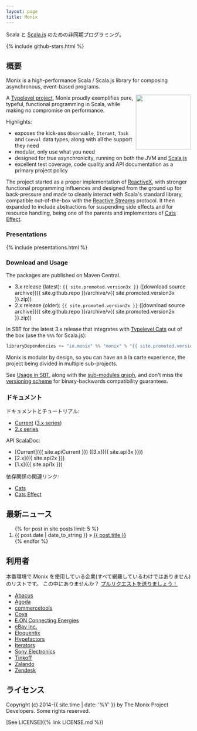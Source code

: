 ```yaml
---
layout: page
title: Monix
---
```


Scala と [Scala.js](http://www.scala-js.org/) のための非同期プログラミング。

{% include github-stars.html %}

## 概要

Monix is a high-performance Scala / Scala.js library for composing asynchronous,
event-based programs.

<a href="https://typelevel.org/"><img src="{{ site.baseurl }}public/images/typelevel.png" width="150" style="float:right;" align="right" /></a>

A [Typelevel project](http://typelevel.org/projects/), Monix proudly
exemplifies pure, typeful, functional programming in Scala, while making no
compromise on performance.

Highlights:

- exposes the kick-ass `Observable`, `Iterant`, `Task` and `Coeval` data types,
  along with all the support they need
- modular, only use what you need
- designed for true asynchronicity, running on both the
  JVM and [Scala.js](http://scala-js.org)
- excellent test coverage, code quality and API documentation
  as a primary project policy

The project started as a proper implementation of [ReactiveX](http://reactivex.io/),
with stronger functional programming influences and designed from the ground up
for back-pressure and made to cleanly interact with Scala's standard library,
compatible out-of-the-box with the [Reactive Streams](https://www.reactive-streams.org/)
protocol. It then expanded to include abstractions for suspending side effects
and for resource handling, being one of the parents and implementors of
[Cats Effect](https://typelevel.org/cats-effect/).

### Presentations

{% include presentations.html %}

### Download and Usage

The packages are published on Maven Central.

- 3.x release (latest): `{{ site.promoted.version3x }}`
  ([download source archive]({{ site.github.repo }}/archive/v{{ site.promoted.version3x }}.zip))
- 2.x release (older): `{{ site.promoted.version2x }}`
  ([download source archive]({{ site.github.repo }}/archive/v{{ site.promoted.version2x }}.zip))

In SBT for the latest 3.x release that integrates with
[Typelevel Cats](https://typelevel.org/cats/) out of the box
(use the `%%%` for Scala.js):

```scala
libraryDependencies += "io.monix" %% "monix" % "{{ site.promoted.version3x }}"
```

Monix is modular by design, so you can have an à la carte experience,
the project being divided in multiple sub-projects.

See [Usage in SBT](./docs/current/intro/usage.md), along with the [sub-modules graph](./docs/current/intro/usage.md#sub-modules--dependencies-graph), and don't miss the [versioning scheme](./docs/current/intro/versioning-scheme.md) for binary-backwards compatibility guarantees.

### ドキュメント

ドキュメントとチュートリアル:

- [Current](/docs/current/) ([3.x series](/docs/3x/))
- [2.x series](/docs/2x/)

API ScalaDoc:

- [Current]({{ site.apiCurrent }}) ([3.x]({{ site.api3x }}))
- [2.x]({{ site.api2x }})
- [1.x]({{ site.api1x }})

依存関係の関連リンク:

- [Cats](https://typelevel.org/cats/)
- [Cats Effect](https://typelevel.org/cats-effect/)

## 最新ニュース

<ol class="news-summary">
  {% for post in site.posts limit: 5 %}
  <li>
    <time itemprop="dateCreated"
      datetime="{{ post.date | date: "%Y-%m-%d" }}">
      {{ post.date | date_to_string }} »
    </time>
    <a href="{{ post.url }}">{{ post.title }}</a>
  </li>
  {% endfor %}
</ol>

## 利用者

本番環境で Monix を使用している企業(すべて網羅しているわけではありません)のリストです。
この中にありませんか？ [プルリクエストを送りましょう！](https://github.com/monix/monix/blob/series/4.x/README.md)

- [Abacus](https://abacusfi.com)
- [Agoda](https://www.agoda.com)
- [commercetools](https://commercetools.com)
- [Coya](https://www.coya.com/)
- [E.ON Connecting Energies](https://www.eon.com/)
- [eBay Inc.](https://www.ebay.com)
- [Eloquentix](http://eloquentix.com/)
- [Hypefactors](https://www.hypefactors.com)
- [Iterators](https://www.iteratorshq.com)
- [Sony Electronics](https://www.sony.com)
- [Tinkoff](https://tinkoff.ru)
- [Zalando](https://www.zalando.com)
- [Zendesk](https://www.zendesk.com)

## ライセンス

Copyright (c) 2014-{{ site.time | date: '%Y' }} by The Monix Project Developers.
Some rights reserved.

[See LICENSE]({% link LICENSE.md %})
